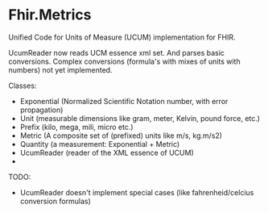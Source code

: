 Fhir.Metrics
============
Unified Code for Units of Measure (UCUM) implementation for FHIR.

UcumReader now reads UCM essence xml set. And parses basic conversions.
Complex conversions (formula's with mixes of units with numbers) not yet implemented. 

Classes:
- Exponential (Normalized Scientific Notation number, with error propagation)
- Unit (measurable dimensions like gram, meter, Kelvin, pound force, etc.)
- Prefix (kilo, mega, mili, micro etc.)
- Metric (A composite set of (prefixed) units like m/s, kg.m/s2)
- Quantity (a measurement: Exponential + Metric)
- UcumReader (reader of the XML essence of UCUM)
- 

TODO:
- UcumReader doesn't implement special cases (like fahrenheid/celcius conversion formulas)
